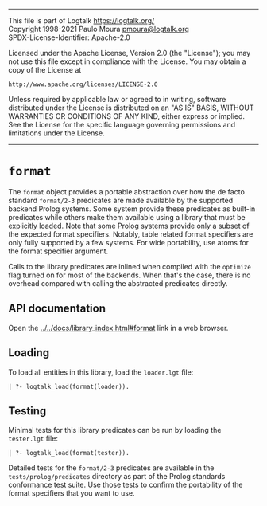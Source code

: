 ________________________________________________________________________

This file is part of Logtalk <https://logtalk.org/>  
Copyright 1998-2021 Paulo Moura <pmoura@logtalk.org>  
SPDX-License-Identifier: Apache-2.0

Licensed under the Apache License, Version 2.0 (the "License");
you may not use this file except in compliance with the License.
You may obtain a copy of the License at

    http://www.apache.org/licenses/LICENSE-2.0

Unless required by applicable law or agreed to in writing, software
distributed under the License is distributed on an "AS IS" BASIS,
WITHOUT WARRANTIES OR CONDITIONS OF ANY KIND, either express or implied.
See the License for the specific language governing permissions and
limitations under the License.
________________________________________________________________________


`format`
========

The `format` object provides a portable abstraction over how the de
facto standard `format/2-3` predicates are made available by the
supported backend Prolog systems. Some system provide these predicates
as built-in predicates while others make them available using a library
that must be explicitly loaded. Note that some Prolog systems provide
only a subset of the expected format specifiers. Notably, table related
format specifiers are only fully supported by a few systems. For wide
portability, use atoms for the format specifier argument.

Calls to the library predicates are inlined when compiled with the
`optimize` flag turned on for most of the backends. When that's the
case, there is no overhead compared with calling the abstracted
predicates directly.


API documentation
-----------------

Open the [../../docs/library_index.html#format](../../docs/library_index.html#format)
link in a web browser.


Loading
-------

To load all entities in this library, load the `loader.lgt` file:

	| ?- logtalk_load(format(loader)).


Testing
-------

Minimal tests for this library predicates can be run by loading the
`tester.lgt` file:

	| ?- logtalk_load(format(tester)).

Detailed tests for the `format/2-3` predicates are available in the
`tests/prolog/predicates` directory as part of the Prolog standards
conformance test suite. Use those tests to confirm the portability
of the format specifiers that you want to use.
